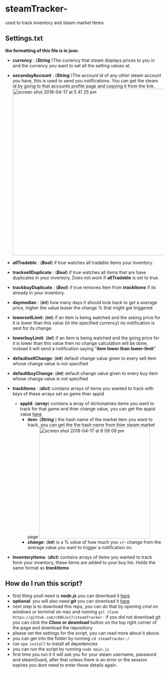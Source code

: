# steamTracker-
used to track inventory and steam market Items

## Settings.txt
**the formatting of this file is in json.** 
- **currency** : (**_String_** )The currency that steam displays prices to you in and the currency you want to set all the setting values at.
- **secondayAccount** :  (**_String_** )The account id of any other steam account you have, this is used to send you notifications. You can get the steam id by going to that accounts profile page and copying it from the link.<img width="532" alt="screen shot 2018-04-17 at 5 41 25 pm" src="https://user-images.githubusercontent.com/10531093/38868956-9d6c2b38-4266-11e8-8748-86bf625fd122.png">
- **allTradeble** : (**_Bool_**) if true watches all tradable items your inventory.
- **tracksellDuplicate** : (**_Bool_**) if true watches all items that are have duplicates in your inventory. Does not work if **allTradeble** is set to true.
- **trackbuyDuplicate** : (**_Bool_**) if true removes item from **_trackItems_** if its already in your inventory.
- **daymedian** : (**_int_**) how many days it should look back to get a average price, higher the value lesser the change % that might get triggered
- **lowersellLimit**: (**_int_**) if an item is being watched and the asking price for it is lower than this value (in the specified currency) no notification is sent for its change.
- **lowerbuyLimit**: (**_int_**) if an item is being watched and the going price for it is lower than this value then no change calculation will be done, instead it will send a notification saying  "**item lower than lower-limit**"
- **defaultsellChange**: (**_int_**)  default change value given to every sell item whose change value is not specified 
- **defaultbuyChange**: (**_int_**)  default change value given to every buy item whose change value is not specified 
- **trackItems** : (**_dict_**) contains arrays of items you wanted to track with keys of these arrays set as game thier appid 
  - **appId**: (**_array_**) contains a array of dictionainies items you want to track for that game and thier change value, you can get the appid value [here](https://steamdb.info/apps/)
    - **_item_**: (**_String_** ) the hash name of the market item you want to track, you can get the the hash name from thier steam market page <img width="354" alt="screen shot 2018-04-17 at 6 09 09 pm" src="https://user-images.githubusercontent.com/10531093/38870123-767473ba-426a-11e8-8634-fd6151179545.png">
    - **_change_**: (**_int_**) is a % value of how much you +/- change from the average value you want to trigger a notification on.
    
- **InventoryItems**: (**_dict_**) contains arrays of items you wanted to track form your inventory, these items are added to your buy list. Holds the same format as **_trackItems_**
 
## How do I run this script? 
  - first thing youll need is **_node.js_** you can download it [here](https://nodejs.org/en/)
  - **optional**: you will also need **_git_** you can download it [here](https://git-scm.com/downloads)
  - next step is to download this repo, you can do that by opening _cmd_ on windows or _terminal_ on mac and running ``` git clone https://github.com/c00kie17/steamTracker- ``` if you did not download git you can click the **_Clone or download_** button on the top right corner of the page and download the repositiory
  - please set the settings for the script, you can read more about it above.
  - you can get into the folder by running ```cd steamTracker-/```
  - run ```npm install```  to install all depedencies 
  - you can run the script by running ```node main.js```
  - first time you run it it will ask you for your steam username, password and steamGuard, after that unless there is an error or the session expires you dont need to enter those details again.
 
    
